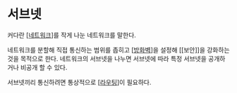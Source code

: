 # 서브넷

커다란 [[네트워크]]를 작게 나눈 네트워크를 말한다.

네트워크를 분할해 직접 통신하는 범위를 좁히고 [[방화벽]]을 설정해 [[보안]]을 강화하는 것을 목적으로 한다. 네트워크의 서브넷을 나누면 서브넷에 따라 특정 서브넷을 공개하거나 비공개 할 수 있다.

서브넷끼리 통신하려면 통상적으로 [[라우팅]]이 필요하다.

[//begin]: # "Autogenerated link references for markdown compatibility"
[네트워크]: 네트워크 "네트워크"
[방화벽]: 방화벽 "방화벽"
[라우팅]: 라우팅 "라우팅"
[//end]: # "Autogenerated link references"